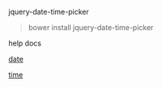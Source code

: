jquery-date-time-picker

> bower install jquery-date-time-picker

help docs

[date](http://api.jqueryui.com/datepicker/)

[time](http://trentrichardson.com/examples/timepicker/#tp-localization)

